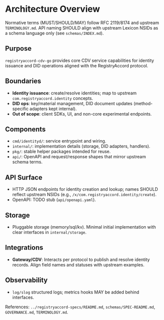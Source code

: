 # Architecture Overview

Normative terms (MUST/SHOULD/MAY) follow RFC 2119/8174 and upstream `TERMINOLOGY.md`. API naming SHOULD align with upstream Lexicon NSIDs as a schema language only (see `schemas/INDEX.md`).

## Purpose
`registryaccord-cdv-go` provides core CDV service capabilities for identity issuance and DID operations aligned with the RegistryAccord protocol.

## Boundaries
- **Identity issuance**: create/resolve identities; map to upstream `com.registryaccord.identity` concepts.
- **DID ops**: key/material management, DID document updates (method-specific adapters kept internal).
- **Out of scope**: client SDKs, UI, and non-core experimental endpoints.

## Components
- `cmd/identityd/`: service entrypoint and wiring.
- `internal/`: implementation details (storage, DID adapters, handlers).
- `pkg/`: stable helper packages intended for reuse.
- `api/`: OpenAPI and request/response shapes that mirror upstream schema terms.

## API Surface
- HTTP JSON endpoints for identity creation and lookup; names SHOULD reflect upstream NSIDs (e.g., `/x/com.registryaccord.identity/create`).
- OpenAPI: TODO stub (`api/openapi.yaml`).

## Storage
- Pluggable storage (memory/sql/kv). Minimal initial implementation with clear interfaces in `internal/storage`.

## Integrations
- **Gateway/CDV**: Interacts per protocol to publish and resolve identity records. Align field names and statuses with upstream examples.

## Observability
- `log/slog` structured logs; metrics hooks MAY be added behind interfaces.

References: `../registryaccord-specs/README.md`, `schemas/SPEC-README.md`, `GOVERNANCE.md`, `TERMINOLOGY.md`.
